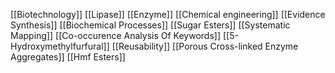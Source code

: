 [[Biotechnology]]
[[Lipase]]
[[Enzyme]]
[[Chemical engineering]]
[[Evidence Synthesis]]
[[Biochemical Processes]]
[[Sugar Esters]]
[[Systematic Mapping]]
[[Co-occurence Analysis Of Keywords]]
[[5-Hydroxymethylfurfural]]
[[Reusability]]
[[Porous Cross-linked Enzyme Aggregates]]
[[Hmf Esters]]
